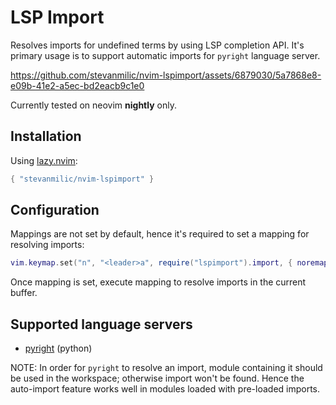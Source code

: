 # LSP Import

Resolves imports for undefined terms by using LSP completion API. It's primary
usage is to support automatic imports for `pyright` language server.

https://github.com/stevanmilic/nvim-lspimport/assets/6879030/5a7868e8-e09b-41e2-a5ec-bd2eacb9c1e0

Currently tested on neovim **nightly** only.

## Installation

Using [lazy.nvim](https://github.com/folke/lazy.nvim):

```lua
{ "stevanmilic/nvim-lspimport" }
```

## Configuration

Mappings are not set by default, hence it's required to set a mapping for resolving imports:

```lua
vim.keymap.set("n", "<leader>a", require("lspimport").import, { noremap = true })
```

Once mapping is set, execute mapping to resolve imports in the current buffer.

## Supported language servers

- [pyright](https://github.com/microsoft/pyright) (python)

NOTE: In order for `pyright` to resolve an import, module containing it should
be used in the workspace; otherwise import won't be found. Hence the
auto-import feature works well in modules loaded with pre-loaded imports.
